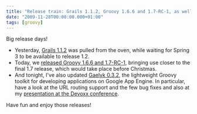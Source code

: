 ```yaml
---
title: "Release train: Grails 1.1.2, Groovy 1.6.6 and 1.7-RC-1, as well as Gaelyk 0.3.2"
date: "2009-11-28T00:00:00.000+01:00"
tags: [groovy]
---
```


Big release days!

*   Yesterday, [Grails 1.1.2](http://www.grails.org/1.1.2+Release+Notes) was pulled from the oven, while waiting for Spring 3 to be available to release 1.2.
*   Today, we [released Groovy 1.6.6 and 1.7-RC-1](http://docs.codehaus.org/display/GROOVY/2009/11/27/Groovy+1.6.6+and+1.7-RC-1+released), bringing use closer to the final 1.7 release, which would take place before Christmas.
*   And tonight, I've also updated [Gaelyk 0.3.2](http://groups.google.com/group/gaelyk/browse_thread/thread/fe09f18440e3812d), the lightweight Groovy toolkit for developing applications on Google App Engine. In particular, have a look at the URL routing support and the few bug fixes and also at my [presentation at the Devoxx conference](http://glaforge.free.fr/weblog/index.php?itemid=286).

Have fun and enjoy those releases!